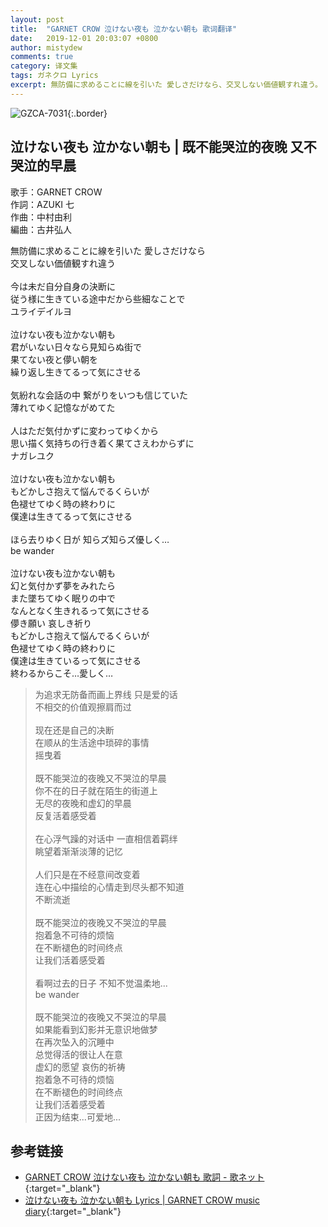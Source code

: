```yaml
---
layout: post
title:  "GARNET CROW 泣けない夜も 泣かない朝も 歌词翻译"
date:   2019-12-01 20:03:07 +0800
author: mistydew
comments: true
category: 译文集
tags: ガネクロ Lyrics
excerpt: 無防備に求めることに線を引いた 愛しさだけなら、交叉しない価値観すれ違う。
---
```

![GZCA-7031](https://crowsub.github.io/assets/images/discography/single/GZCA-7031.jpg){:.border}

## 泣けない夜も 泣かない朝も | 既不能哭泣的夜晚 又不哭泣的早晨

歌手：GARNET CROW<br>
作詞：AZUKI 七<br>
作曲：中村由利<br>
編曲：古井弘人

<div class="lyric-original">
<p>
無防備に求めることに線を引いた 愛しさだけなら<br>
交叉しない価値観すれ違う<br>
<br>
今は未だ自分自身の決断に<br>
従う様に生きている途中だから些細なことで<br>
ユライデイルヨ<br>
<br>
泣けない夜も泣かない朝も<br>
君がいない日々なら見知らぬ街で<br>
果てない夜と儚い朝を<br>
繰り返し生きてるって気にさせる<br>
<br>
気紛れな会話の中 繋がりをいつも信じていた<br>
薄れてゆく記憶ながめてた<br>
<br>
人はただ気付かずに変わってゆくから<br>
思い描く気持ちの行き着く果てさえわからずに<br>
ナガレユク<br>
<br>
泣けない夜も泣かない朝も<br>
もどかしさ抱えて悩んでるくらいが<br>
色褪せてゆく時の終わりに<br>
僕達は生きてるって気にさせる<br>
<br>
ほら去りゆく日が 知らズ知らズ優しく…<br>
be wander<br>
<br>
泣けない夜も泣かない朝も<br>
幻と気付かず夢をみれたら<br>
また墜ちてゆく眠りの中で<br>
なんとなく生きれるって気にさせる<br>
儚き願い 哀しき祈り<br>
もどかしさ抱えて悩んでるくらいが<br>
色褪せてゆく時の終わりに<br>
僕達は生きているって気にさせる<br>
終わるからこそ…愛しく…
</p>
</div>

<div class="lyric-translation">
<blockquote>
为追求无防备而画上界线 只是爱的话<br>
不相交的价值观擦肩而过<br>
<br>
现在还是自己的决断<br>
在顺从的生活途中琐碎的事情<br>
摇曳着<br>
<br>
既不能哭泣的夜晚又不哭泣的早晨<br>
你不在的日子就在陌生的街道上<br>
无尽的夜晚和虚幻的早晨<br>
反复活着感受着<br>
<br>
在心浮气躁的对话中 一直相信着羁绊<br>
眺望着渐渐淡薄的记忆<br>
<br>
人们只是在不经意间改变着<br>
连在心中描绘的心情走到尽头都不知道<br>
不断流逝<br>
<br>
既不能哭泣的夜晚又不哭泣的早晨<br>
抱着急不可待的烦恼<br>
在不断褪色的时间终点<br>
让我们活着感受着<br>
<br>
看啊过去的日子 不知不觉温柔地...<br>
be wander<br>
<br>
既不能哭泣的夜晚又不哭泣的早晨<br>
如果能看到幻影并无意识地做梦<br>
在再次坠入的沉睡中<br>
总觉得活的很让人在意<br>
虚幻的愿望 哀伤的祈祷<br>
抱着急不可待的烦恼<br>
在不断褪色的时间终点<br>
让我们活着感受着<br>
正因为结束...可爱地...
</blockquote>
</div>

## 参考链接

* [GARNET CROW 泣けない夜も 泣かない朝も 歌詞 - 歌ネット](https://www.uta-net.com/song/17628){:target="_blank"}
* [泣けない夜も 泣かない朝も Lyrics \| GARNET CROW music diary](https://crowsub.github.io/lyrics/original/泣けない夜も%20泣かない朝も.html){:target="_blank"}

